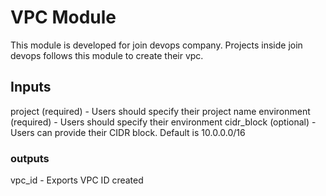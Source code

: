 # VPC Module
This module is developed for join devops company. Projects inside join devops follows this module to create their vpc.

## Inputs
project (required) - Users should specify their project name
environment (required) - Users should specify their environment
cidr_block (optional) - Users can provide their CIDR block. Default is 10.0.0.0/16

### outputs
vpc_id - Exports VPC ID created

